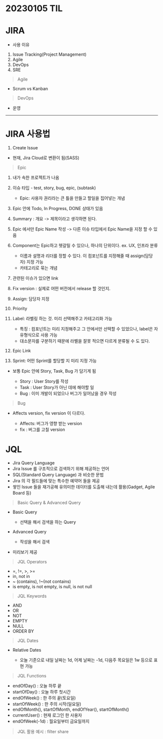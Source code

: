 # 20230105 TIL

# JIRA

- 사용 이유

1. Issue Tracking(Project Management)
2. Agile
3. DevOps
4. SRE

> Agile

- Scrum vs Kanban

> DevOps

- 운영


--- 

# JIRA 사용법

1. Create Issue

- 현재, Jira Cloud로 변환이 됨(SASS)

> Epic

1. 내가 속한 프로젝트가 나옴
2. 이슈 타입 - test, story, bug, epic, (subtask)

   - Epic: 사용자 권리라는 큰 틀을 만들고 할일을 집어넣는 개념

3. Epic 안에 Todo, In Progress, DONE 상태가 있음
4. Summary : 개요 -> 제목이라고 생각하면 된다.
5. Epic 에서만 Epic Name 작성 -> 다른 이슈 타입에서 Epic Name을 지정 할 수 있음
6. Component는 Epic하고 헷갈릴 수 있으나, 하나의 단위이다. ex. UX, 인프라 분류

   - 이름과 설명과 리더를 정할 수 있다. 이 컴포넌트를 지정해줄 때 assign(담당자) 지정 가능
   - 카테고리로 묶는 개념

7. 관련된 이슈가 있으면 link
8. Fix version : 실제로 어떤 버전에서 release 할 것인지.
9. Assign: 담당자 지정
10. Priority
11. Label: 라벨링 하는 것. 미리 선택해주고 카테고리화 가능

    - 특징 : 컴포넌트는 미리 지정해주고 그 안에서만 선택할 수 있었으나, label은 자유형식으로 사용 가능
    - 대소문자를 구분하기 때문에 라벨을 잘못 적으면 다르게 분류될 수 도 있다.

12. Epic Link
13. Sprint: 어떤 Sprint를 할당할 지 미리 지정 가능

- 보통 Epic 안에 Story, Task, Bug 가 담기게 됨

  - Story : User Story를 작성
  - Task : User Story가 아닌 데에 해야할 일
  - Bug : 이미 개발이 되었으나 버그가 일어났을 경우 작성

> Bug

- Affects version, fix version 이 다르다.

  - Affects: 버그가 영향 받는 version
  - fix : 버그를 고칠 version

# JQL

- Jira Query Language
- Jira Issue 를 구조적으로 검색하기 위해 제공하는 언어
- SQL(Standard Query Language) 과 비슷한 문법
- Jira 의 각 필드들에 맞는 특수한 예약어 들을 제공
- 쌓인 Issue 들을 재가공해 유의미한 데이터를 도출해 내는데 활용(Gadget, Agile Board 등)

> Basic Query & Advanced Query

- Basic Query

  - 선택을 해서 검색을 하는 Query

- Advanced Query

  - 작성을 해서 검색

- 미리보기 제공

> JQL Operators

- =, !=, >, >=
- in, not in
- ~ (contains), !~(not contains)
- is empty, is not empty, is null, is not null

> JQL Keywords

- AND
- OR
- NOT
- EMPTY
- NULL
- ORDER BY

> JQL Dates

- Relative Dates

  - 오늘 기준으로 내일 날짜는 1d, 어제 날짜는 -1d, 다음주 목요일은 1w 등으로 표현 가능

> JQL Functions

- endOfDay() : 오늘 하루 끝
- startOfDay() : 오늘 하루 첫시간
- endOfWeek() : 한 주의 끝(토요일)
- startOfWeek() : 한 주의 시작(일요일)
- endOfMonth(), startOfMonth, endOfYear(), startOfMonth()
- currentUser() : 현재 로그인 한 사용자
- endOfWeek(-1d) : 월요일부터 금요일까지

> JQL 활용 예시 : filter share


